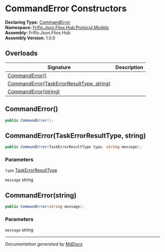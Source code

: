 ﻿<!--  
  <auto-generated>   
    The contents of this file were generated by a tool.  
    Changes to this file may be list if the file is regenerated  
  </auto-generated>   
-->

# CommandError Constructors

**Declaring Type:** [CommandError](../index.md)  
**Namespace:** [Friflo.Json.Fliox.Hub.Protocol.Models](../../index.md)  
**Assembly:** Friflo.Json.Fliox.Hub  
**Assembly Version:** 1.0.0

## Overloads

| Signature                                                                            | Description |
| ------------------------------------------------------------------------------------ | ----------- |
| [CommandError()](#commanderror)                                                      |             |
| [CommandError(TaskErrorResultType, string)](#commanderrortaskerrorresulttype-string) |             |
| [CommandError(string)](#commanderrorstring)                                          |             |

## CommandError()

```csharp
public CommandError();
```

## CommandError(TaskErrorResultType, string)

```csharp
public CommandError(TaskErrorResultType type, string message);
```

### Parameters

`type`  [TaskErrorResultType](../../../Tasks/TaskErrorResultType/index.md)

`message`  string

## CommandError(string)

```csharp
public CommandError(string message);
```

### Parameters

`message`  string

___

*Documentation generated by [MdDocs](https://github.com/ap0llo/mddocs)*
